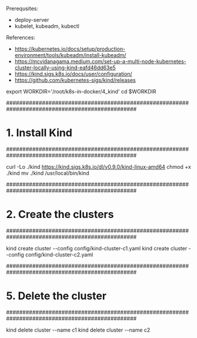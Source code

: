 Prerequsites:
- deploy-server
- kubelet, kubeadm, kubectl

References:
- https://kubernetes.io/docs/setup/production-environment/tools/kubeadm/install-kubeadm/
- https://mcvidanagama.medium.com/set-up-a-multi-node-kubernetes-cluster-locally-using-kind-eafd46dd63e5
- https://kind.sigs.k8s.io/docs/user/configuration/
- https://github.com/kubernetes-sigs/kind/releases

export WORKDIR='/root/k8s-in-docker/4_kind'
cd $WORKDIR


################################################################################################
# 1. Install Kind
################################################################################################

curl -Lo ./kind https://kind.sigs.k8s.io/dl/v0.9.0/kind-linux-amd64
chmod +x ./kind
mv ./kind /usr/local/bin/kind

################################################################################################
# 2. Create the clusters
################################################################################################

kind create cluster --config config/kind-cluster-c1.yaml
kind create cluster --config config/kind-cluster-c2.yaml

################################################################################################
# 5. Delete the cluster
################################################################################################

kind delete cluster --name c1
kind delete cluster --name c2